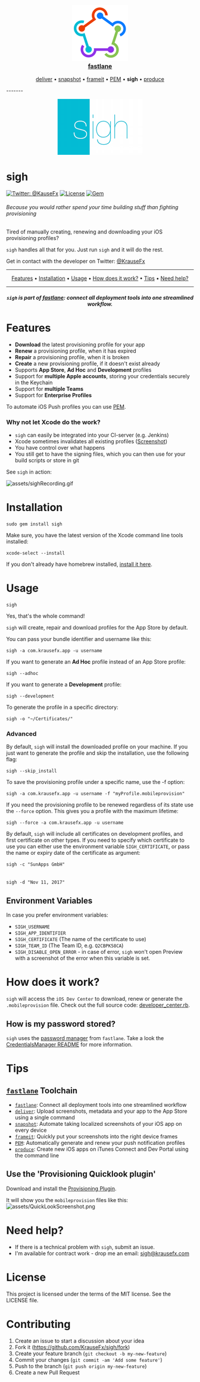 <h3 align="center">
  <a href="https://github.com/KrauseFx/fastlane">
    <img src="assets/fastlane.png" width="150" />
    <br />
    fastlane
  </a>
</h3>
<p align="center">
  <a href="https://github.com/KrauseFx/deliver">deliver</a> &bull; 
  <a href="https://github.com/KrauseFx/snapshot">snapshot</a> &bull; 
  <a href="https://github.com/KrauseFx/frameit">frameit</a> &bull; 
  <a href="https://github.com/KrauseFx/PEM">PEM</a> &bull; 
  <b>sigh</b> &bull; 
  <a href="https://github.com/KrauseFx/produce">produce</a>
</p>
-------

<p align="center">
    <img src="assets/sigh.png">
</p>

sigh
============

[![Twitter: @KauseFx](https://img.shields.io/badge/contact-@KrauseFx-blue.svg?style=flat)](https://twitter.com/KrauseFx)
[![License](http://img.shields.io/badge/license-MIT-green.svg?style=flat)](https://github.com/KrauseFx/sigh/blob/master/LICENSE)
[![Gem](https://img.shields.io/gem/v/sigh.svg?style=flat)](http://rubygems.org/gems/sigh)

###### Because you would rather spend your time building stuff than fighting provisioning

Tired of manually creating, renewing and downloading your iOS provisioning profiles?

```sigh``` handles all that for you. Just run ```sigh``` and it will do the rest.

Get in contact with the developer on Twitter: [@KrauseFx](https://twitter.com/KrauseFx)



-------
<p align="center">
    <a href="#features">Features</a> &bull; 
    <a href="#installation">Installation</a> &bull; 
    <a href="#usage">Usage</a> &bull; 
    <a href="#how-does-it-work">How does it work?</a> &bull; 
    <a href="#tips">Tips</a> &bull; 
    <a href="#need-help">Need help?</a>
</p>

-------

<h5 align="center"><code>sigh</code> is part of <a href="http://fastlane.tools">fastlane</a>: connect all deployment tools into one streamlined workflow.</h5>


# Features

- **Download** the latest provisioning profile for your app
- **Renew** a provisioning profile, when it has expired
- **Repair** a provisioning profile, when it is broken
- **Create** a new provisioning profile, if it doesn't exist already
- Supports **App Store**, **Ad Hoc** and **Development** profiles
- Support for **multiple Apple accounts**, storing your credentials securely in the Keychain
- Support for **multiple Teams**
- Support for **Enterprise Profiles**

To automate iOS Push profiles you can use [PEM](https://github.com/KrauseFx/PEM).

### Why not let Xcode do the work?

- ```sigh``` can easily be integrated into your CI-server (e.g. Jenkins)
- Xcode sometimes invalidates all existing profiles ([Screenshot](assets/SignErrors.png))
- You have control over what happens
- You still get to have the signing files, which you can then use for your build scripts or store in git

See ```sigh``` in action:

![assets/sighRecording.gif](assets/sighRecording.gif)

# Installation
    sudo gem install sigh

Make sure, you have the latest version of the Xcode command line tools installed:

    xcode-select --install

If you don't already have homebrew installed, [install it here](http://brew.sh/).

# Usage

    sigh
Yes, that's the whole command!

```sigh``` will create, repair and download profiles for the App Store by default. 

You can pass your bundle identifier and username like this:

    sigh -a com.krausefx.app -u username

If you want to generate an **Ad Hoc** profile instead of an App Store profile:

    sigh --adhoc
    
If you want to generate a **Development** profile:

    sigh --development

To generate the profile in a specific directory: 

    sigh -o "~/Certificates/"
    
### Advanced

By default, ```sigh``` will install the downloaded profile on your machine. If you just want to generate the profile and skip the installation, use the following flag:

    sigh --skip_install
    
To save the provisioning profile under a specific name, use the -f option:

    sigh -a com.krausefx.app -u username -f "myProfile.mobileprovision"

If you need the provisioning profile to be renewed regardless of its state use the `--force` option. This gives you a profile with the maximum lifetime:

    sigh --force -a com.krausefx.app -u username

By default, ```sigh``` will include all certificates on development profiles, and first certificate on other types. If you need to specify which certificate to use you can either use the environment variable `SIGH_CERTIFICATE`, or pass the name or expiry date of the certificate as argument:

    sigh -c "SunApps GmbH"


    sigh -d "Nov 11, 2017"

## Environment Variables
In case you prefer environment variables:

- ```SIGH_USERNAME```
- ```SIGH_APP_IDENTIFIER```
- ```SIGH_CERTIFICATE``` (The name of the certificate to use)
- ```SIGH_TEAM_ID``` (The Team ID, e.g. `Q2CBPK58CA`)
- `SIGH_DISABLE_OPEN_ERROR` - in case of error, `sigh` won't open Preview with a screenshot of the error when this variable is set.

# How does it work?

```sigh``` will access the ```iOS Dev Center``` to download, renew or generate the ```.mobileprovision``` file. Check out the full source code: [developer_center.rb](https://github.com/KrauseFx/sigh/blob/master/lib/sigh/developer_center.rb).


## How is my password stored?
```sigh``` uses the [password manager](https://github.com/KrauseFx/CredentialsManager) from `fastlane`. Take a look the [CredentialsManager README](https://github.com/KrauseFx/CredentialsManager) for more information.

# Tips
## [`fastlane`](http://fastlane.tools) Toolchain

- [`fastlane`](http://fastlane.tools): Connect all deployment tools into one streamlined workflow
- [`deliver`](https://github.com/KrauseFx/deliver): Upload screenshots, metadata and your app to the App Store using a single command
- [`snapshot`](https://github.com/KrauseFx/snapshot): Automate taking localized screenshots of your iOS app on every device
- [`frameit`](https://github.com/KrauseFx/frameit): Quickly put your screenshots into the right device frames
- [`PEM`](https://github.com/KrauseFx/pem): Automatically generate and renew your push notification profiles
- [`produce`](https://github.com/KrauseFx/produce): Create new iOS apps on iTunes Connect and Dev Portal using the command line

## Use the 'Provisioning Quicklook plugin'
Download and install the [Provisioning Plugin](https://github.com/chockenberry/Provisioning).

It will show you the ```mobileprovision``` files like this: 
![assets/QuickLookScreenshot.png](assets/QuickLookScreenshot.png)


# Need help?
- If there is a technical problem with ```sigh```, submit an issue.
- I'm available for contract work - drop me an email: sigh@krausefx.com

# License
This project is licensed under the terms of the MIT license. See the LICENSE file.

# Contributing

1. Create an issue to start a discussion about your idea
2. Fork it (https://github.com/KrauseFx/sigh/fork)
3. Create your feature branch (`git checkout -b my-new-feature`)
4. Commit your changes (`git commit -am 'Add some feature'`)
5. Push to the branch (`git push origin my-new-feature`)
6. Create a new Pull Request
